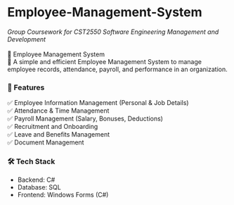 # Employee-Management-System
*Group Coursework for CST2550 Software Engineering Management and Development* <br><br>
📌 Employee Management System <br>
🚀 A simple and efficient Employee Management System to manage employee records, attendance, payroll, and performance in an organization.

### 🔹 Features
✅ Employee Information Management (Personal & Job Details) <br>
✅ Attendance & Time Management <br>
✅ Payroll Management (Salary, Bonuses, Deductions) <br>
✅ Recruitment and Onboarding <br>
✅ Leave and Benefits Management <br>
✅ Document Management <br>


### 🛠 Tech Stack
- Backend: C#
- Database: SQL
- Frontend: Windows Forms (C#)
